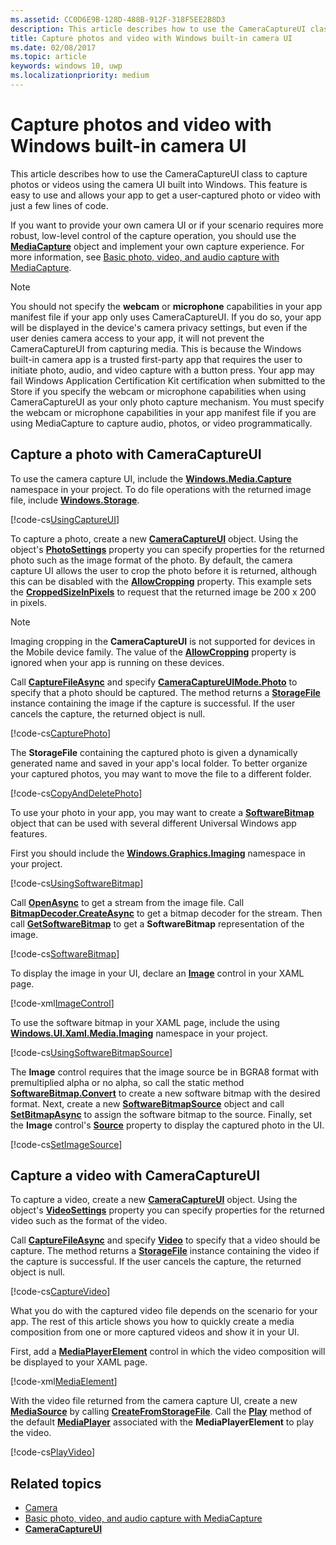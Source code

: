 ```yaml
---
ms.assetid: CC0D6E9B-128D-488B-912F-318F5EE2B8D3
description: This article describes how to use the CameraCaptureUI class to capture photos or videos using the camera UI built into Windows.
title: Capture photos and video with Windows built-in camera UI
ms.date: 02/08/2017
ms.topic: article
keywords: windows 10, uwp
ms.localizationpriority: medium
---
```

# Capture photos and video with Windows built-in camera UI



This article describes how to use the CameraCaptureUI class to capture photos or videos using the camera UI built into Windows. This feature is easy to use and allows your app to get a user-captured photo or video with just a few lines of code.

If you want to provide your own camera UI or if your scenario requires more robust, low-level control of the capture operation, you should use the [**MediaCapture**](https://docs.microsoft.com/uwp/api/Windows.Media.Capture.MediaCapture) object and implement your own capture experience. For more information, see [Basic photo, video, and audio capture with MediaCapture](basic-photo-video-and-audio-capture-with-MediaCapture.md).

> [!NOTE]
> You should not specify the **webcam** or **microphone** capabilities in your app manifest file if your app only uses CameraCaptureUI. If you do so, your app will be displayed in the device's camera privacy settings, but even if the user denies camera access to your app, it will not prevent the CameraCaptureUI from capturing media. This is because the Windows built-in camera app is a trusted first-party app that requires the user to initiate photo, audio, and video capture with a button press. Your app may fail Windows Application Certification Kit certification when submitted to the Store if you specify the webcam or microphone capabilities when using CameraCaptureUI as your only photo capture mechanism.
> You must specify the webcam or microphone capabilities in your app manifest file if you are using MediaCapture to capture audio, photos, or video programmatically.

## Capture a photo with CameraCaptureUI

To use the camera capture UI, include the [**Windows.Media.Capture**](https://docs.microsoft.com/uwp/api/Windows.Media.Capture) namespace in your project. To do file operations with the returned image file, include [**Windows.Storage**](https://docs.microsoft.com/uwp/api/Windows.Storage).

[!code-cs[UsingCaptureUI](./code/CameraCaptureUIWin10/cs/MainPage.xaml.cs#SnippetUsingCaptureUI)]

To capture a photo, create a new [**CameraCaptureUI**](https://docs.microsoft.com/uwp/api/Windows.Media.Capture.CameraCaptureUI) object. Using the object's [**PhotoSettings**](https://docs.microsoft.com/uwp/api/windows.media.capture.cameracaptureui.photosettings) property you can specify properties for the returned photo such as the image format of the photo. By default, the camera capture UI allows the user to crop the photo before it is returned, although this can be disabled with the [**AllowCropping**](https://docs.microsoft.com/uwp/api/windows.media.capture.cameracaptureuiphotocapturesettings.allowcropping) property. This example sets the [**CroppedSizeInPixels**](https://docs.microsoft.com/uwp/api/windows.media.capture.cameracaptureuiphotocapturesettings.croppedsizeinpixels) to request that the returned image be 200 x 200 in pixels.

> [!NOTE]
> Imaging cropping in the **CameraCaptureUI** is not supported for devices in the Mobile device family. The value of the [**AllowCropping**](https://docs.microsoft.com/uwp/api/windows.media.capture.cameracaptureuiphotocapturesettings.allowcropping) property is ignored when your app is running on these devices.

Call [**CaptureFileAsync**](https://docs.microsoft.com/uwp/api/windows.media.capture.cameracaptureui.) and specify [**CameraCaptureUIMode.Photo**](https://docs.microsoft.com/uwp/api/Windows.Media.Capture.CameraCaptureUIMode) to specify that a photo should be captured. The method returns a [**StorageFile**](https://docs.microsoft.com/uwp/api/Windows.Storage.StorageFile) instance containing the image if the capture is successful. If the user cancels the capture, the returned object is null.

[!code-cs[CapturePhoto](./code/CameraCaptureUIWin10/cs/MainPage.xaml.cs#SnippetCapturePhoto)]

The **StorageFile** containing the captured photo is given a dynamically generated name and saved in your app's local folder. To better organize your captured photos, you may want to move the file to a different folder.

[!code-cs[CopyAndDeletePhoto](./code/CameraCaptureUIWin10/cs/MainPage.xaml.cs#SnippetCopyAndDeletePhoto)]

To use your photo in your app, you may want to create a [**SoftwareBitmap**](https://docs.microsoft.com/uwp/api/Windows.Graphics.Imaging.SoftwareBitmap) object that can be used with several different Universal Windows app features.

First you should include the [**Windows.Graphics.Imaging**](https://docs.microsoft.com/uwp/api/Windows.Graphics.Imaging) namespace in your project.

[!code-cs[UsingSoftwareBitmap](./code/CameraCaptureUIWin10/cs/MainPage.xaml.cs#SnippetUsingSoftwareBitmap)]

Call [**OpenAsync**](https://docs.microsoft.com/uwp/api/windows.storage.istoragefile.openasync) to get a stream from the image file. Call [**BitmapDecoder.CreateAsync**](https://docs.microsoft.com/uwp/api/windows.graphics.imaging.bitmapdecoder.createasync) to get a bitmap decoder for the stream. Then call [**GetSoftwareBitmap**](https://docs.microsoft.com/uwp/api/windows.graphics.imaging.bitmapdecoder.getsoftwarebitmapasync) to get a **SoftwareBitmap** representation of the image.

[!code-cs[SoftwareBitmap](./code/CameraCaptureUIWin10/cs/MainPage.xaml.cs#SnippetSoftwareBitmap)]

To display the image in your UI, declare an [**Image**](https://docs.microsoft.com/uwp/api/Windows.UI.Xaml.Controls.Image) control in your XAML page.

[!code-xml[ImageControl](./code/CameraCaptureUIWin10/cs/MainPage.xaml#SnippetImageControl)]

To use the software bitmap in your XAML page, include the using [**Windows.UI.Xaml.Media.Imaging**](https://docs.microsoft.com/uwp/api/Windows.UI.Xaml.Media.Imaging) namespace in your project.

[!code-cs[UsingSoftwareBitmapSource](./code/CameraCaptureUIWin10/cs/MainPage.xaml.cs#SnippetUsingSoftwareBitmapSource)]

The **Image** control requires that the image source be in BGRA8 format with premultiplied alpha or no alpha, so call the static method [**SoftwareBitmap.Convert**](https://docs.microsoft.com/uwp/api/windows.graphics.imaging.softwarebitmap.windows) to create a new software bitmap with the desired format. Next, create a new [**SoftwareBitmapSource**](https://docs.microsoft.com/uwp/api/Windows.UI.Xaml.Media.Imaging.SoftwareBitmapSource) object and call [**SetBitmapAsync**](https://docs.microsoft.com/uwp/api/windows.ui.xaml.media.imaging.softwarebitmapsource.setbitmapasync) to assign the software bitmap to the source. Finally, set the **Image** control's [**Source**](https://docs.microsoft.com/uwp/api/windows.ui.xaml.controls.image.source) property to display the captured photo in the UI.

[!code-cs[SetImageSource](./code/CameraCaptureUIWin10/cs/MainPage.xaml.cs#SnippetSetImageSource)]

## Capture a video with CameraCaptureUI

To capture a video, create a new [**CameraCaptureUI**](https://docs.microsoft.com/uwp/api/Windows.Media.Capture.CameraCaptureUI) object. Using the object's [**VideoSettings**](https://docs.microsoft.com/uwp/api/windows.media.capture.cameracaptureui.videosettings) property you can specify properties for the returned video such as the format of the video.

Call [**CaptureFileAsync**](https://docs.microsoft.com/uwp/api/windows.media.capture.cameracaptureui.) and specify [**Video**](https://docs.microsoft.com/uwp/api/windows.media.capture.cameracaptureui.videosettings) to specify that a video should be capture. The method returns a [**StorageFile**](https://docs.microsoft.com/uwp/api/Windows.Storage.StorageFile) instance containing the video if the capture is successful. If the user cancels the capture, the returned object is null.

[!code-cs[CaptureVideo](./code/CameraCaptureUIWin10/cs/MainPage.xaml.cs#SnippetCaptureVideo)]

What you do with the captured video file depends on the scenario for your app. The rest of this article shows you how to quickly create a media composition from one or more captured videos and show it in your UI.

First, add a [**MediaPlayerElement**](https://docs.microsoft.com/uwp/api/Windows.UI.Xaml.Controls.MediaPlayerElement) control in which the video composition will be displayed to your XAML page.

[!code-xml[MediaElement](./code/CameraCaptureUIWin10/cs/MainPage.xaml#SnippetMediaElement)]


With the video file returned from the camera capture UI, create a new [**MediaSource**](https://docs.microsoft.com/uwp/api/windows.media.core.mediasource) by calling **[CreateFromStorageFile](https://docs.microsoft.com/uwp/api/windows.media.core.mediasource.createfromstoragefile)**. Call the **[Play](https://docs.microsoft.com/uwp/api/windows.media.playback.mediaplayer.Play)** method of the default **[MediaPlayer](https://docs.microsoft.com/uwp/api/windows.media.playback.mediaplayer)** associated with the **MediaPlayerElement** to play the video.

[!code-cs[PlayVideo](./code/CameraCaptureUIWin10/cs/MainPage.xaml.cs#SnippetPlayVideo)]
 

## Related topics

* [Camera](camera.md)
* [Basic photo, video, and audio capture with MediaCapture](basic-photo-video-and-audio-capture-with-MediaCapture.md)
* [**CameraCaptureUI**](https://docs.microsoft.com/uwp/api/Windows.Media.Capture.CameraCaptureUI) 
 

 




